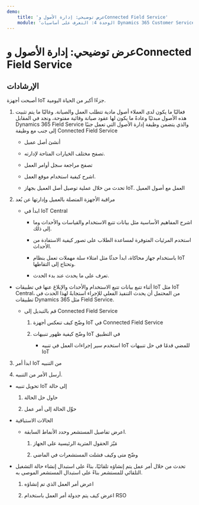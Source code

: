 ```yaml
---
demo:
    title: 'عرض توضيحي: إدارة الأصول وConnected Field Service'
    module: 'الوحدة 4: التعرف على أساسيات Dynamics 365 Customer Service'
---
```


# عرض توضيحي: إدارة الأصول وConnected Field Service

## الإرشادات

أصبحت أجهزة IoT جزءًا أكبر من الحياة اليومية. 

1. فغالبًا ما يكون لدى العملاء أصول مادية تتطلب العمل والصيانة. وغالبًا ما يتم تثبيت هذه الأصول مبدئيًا وعادةً ما يكون لها عقود صيانة وقائية مفتوحة، ونجد في المقابل Dynamics 365 Field Service والذي يتضمن وظيفة إدارة الأصول التي تعمل جنبًا إلى جنب مع وظيفة Connected Field Service 

	- أنشئ أصل عميل

	- تصفح مختلف الخيارات المتاحة لإدارته. 

	- تصفح مراجعة سجل أوامر العمل

	- اشرح كيفية استخدام موقع العمل. 

	- تحدث من خلال عملية توصيل أصل العميل بجهاز IoT. العمل مع أصول العميل

 

2. مراقبة الأجهزة المتصلة بالعميل وإدارتها عن بُعد

	- ابدأ في IoT Central

		- اشرح المفاهيم الأساسية مثل بيانات تتبع الاستخدام والقياسات والأحداث وما إلى ذلك. 

		- استخدم المرئيات المتوفرة لمساعدة الطلاب على تصور كيفية الاستفادة من الأحداث. 

		- باستخدام جهاز محاكاة، ابدأ حدثًا مثل امتلاء سلة مهملات تعمل بنظام IoT وتحتاج إلى التقاطها. 

		- تعرف على ما يحدث عند بدء الحدث. 

- أثناء تتبع بيانات تتبع الاستخدام والأحداث والإبلاغ عنها في تطبيقات IoT مثل IoT Central، من المحتمل أن يحدث التنفيذ الفعلي للإجراء استجابةً لهذا الحدث في تطبيقات Dynamics 365 مثل Field Service. 

	- قم بالتبديل إلى Connected Field Service

		1. وضّح كيف تنعكس أجهزة IoT في Connected Field Service

		2. وضّح كيفية ظهور تنبيهات IoT في التطبيق

			- استخدم سير إجراءات العمل في تنبيه IoT للمضي قدمًا في حل تنبيهات IoT

3. ابدأ أمر IoT من التنبيه

4. أرسل الأمر من التنبيه. 

- تحويل تنبيه IoT إلى حالة

	1. حاول حل الحالة

	2. حوِّل الحالة إلى أمر عمل

- الحالات الاستباقية

	- اعرض تفاصيل المستشعر وحدد الأنماط السابقة. 

		1. مَيّز الحقول المترية الرئيسية على الجهاز

		2. وضّح متى وكيف فشلت المستشعرات في الماضي 

- تحدث من خلال أمر عمل يتم إنشاؤه تلقائيًا، بناءً على استبدال إنشاء حالة التشغيل التلقائي للمستشعر بناءً على استبدال المستشعر الموصى به. 

	1. اعرض أمر العمل الذي تم إنشاؤه 

	2. اعرض كيف يتم جدولة أمر العمل باستخدام RSO

